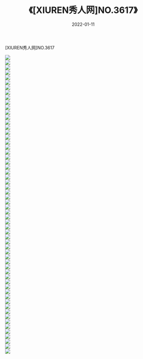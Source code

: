 ﻿---
layout: post
title:  《[XIUREN秀人网]NO.3617》
date:   2022-01-11
img: http://img.660000.xyz/Sharelink/秀人网/秀人网第04部分/[XIUREN秀人网]NO.3617/000.jpg
categories: [美女, 清纯, 唯美]
---

[XIUREN秀人网]NO.3617

 ![](http://img.660000.xyz/Sharelink/秀人网/秀人网第04部分/[XIUREN秀人网]NO.3617/001.jpg) <br>![](http://img.660000.xyz/Sharelink/秀人网/秀人网第04部分/[XIUREN秀人网]NO.3617/002.jpg) <br>![](http://img.660000.xyz/Sharelink/秀人网/秀人网第04部分/[XIUREN秀人网]NO.3617/003.jpg) <br>![](http://img.660000.xyz/Sharelink/秀人网/秀人网第04部分/[XIUREN秀人网]NO.3617/004.jpg) <br>![](http://img.660000.xyz/Sharelink/秀人网/秀人网第04部分/[XIUREN秀人网]NO.3617/005.jpg) <br>![](http://img.660000.xyz/Sharelink/秀人网/秀人网第04部分/[XIUREN秀人网]NO.3617/006.jpg) <br>![](http://img.660000.xyz/Sharelink/秀人网/秀人网第04部分/[XIUREN秀人网]NO.3617/007.jpg) <br>![](http://img.660000.xyz/Sharelink/秀人网/秀人网第04部分/[XIUREN秀人网]NO.3617/008.jpg) <br>![](http://img.660000.xyz/Sharelink/秀人网/秀人网第04部分/[XIUREN秀人网]NO.3617/009.jpg) <br>![](http://img.660000.xyz/Sharelink/秀人网/秀人网第04部分/[XIUREN秀人网]NO.3617/010.jpg) <br>![](http://img.660000.xyz/Sharelink/秀人网/秀人网第04部分/[XIUREN秀人网]NO.3617/011.jpg) <br>![](http://img.660000.xyz/Sharelink/秀人网/秀人网第04部分/[XIUREN秀人网]NO.3617/012.jpg) <br>![](http://img.660000.xyz/Sharelink/秀人网/秀人网第04部分/[XIUREN秀人网]NO.3617/013.jpg) <br>![](http://img.660000.xyz/Sharelink/秀人网/秀人网第04部分/[XIUREN秀人网]NO.3617/014.jpg) <br>![](http://img.660000.xyz/Sharelink/秀人网/秀人网第04部分/[XIUREN秀人网]NO.3617/015.jpg) <br>![](http://img.660000.xyz/Sharelink/秀人网/秀人网第04部分/[XIUREN秀人网]NO.3617/016.jpg) <br>![](http://img.660000.xyz/Sharelink/秀人网/秀人网第04部分/[XIUREN秀人网]NO.3617/017.jpg) <br>![](http://img.660000.xyz/Sharelink/秀人网/秀人网第04部分/[XIUREN秀人网]NO.3617/018.jpg) <br>![](http://img.660000.xyz/Sharelink/秀人网/秀人网第04部分/[XIUREN秀人网]NO.3617/019.jpg) <br>![](http://img.660000.xyz/Sharelink/秀人网/秀人网第04部分/[XIUREN秀人网]NO.3617/020.jpg) <br>![](http://img.660000.xyz/Sharelink/秀人网/秀人网第04部分/[XIUREN秀人网]NO.3617/021.jpg) <br>![](http://img.660000.xyz/Sharelink/秀人网/秀人网第04部分/[XIUREN秀人网]NO.3617/022.jpg) <br>![](http://img.660000.xyz/Sharelink/秀人网/秀人网第04部分/[XIUREN秀人网]NO.3617/023.jpg) <br>![](http://img.660000.xyz/Sharelink/秀人网/秀人网第04部分/[XIUREN秀人网]NO.3617/024.jpg) <br>![](http://img.660000.xyz/Sharelink/秀人网/秀人网第04部分/[XIUREN秀人网]NO.3617/025.jpg) <br>![](http://img.660000.xyz/Sharelink/秀人网/秀人网第04部分/[XIUREN秀人网]NO.3617/026.jpg) <br>![](http://img.660000.xyz/Sharelink/秀人网/秀人网第04部分/[XIUREN秀人网]NO.3617/027.jpg) <br>![](http://img.660000.xyz/Sharelink/秀人网/秀人网第04部分/[XIUREN秀人网]NO.3617/028.jpg) <br>![](http://img.660000.xyz/Sharelink/秀人网/秀人网第04部分/[XIUREN秀人网]NO.3617/029.jpg) <br>![](http://img.660000.xyz/Sharelink/秀人网/秀人网第04部分/[XIUREN秀人网]NO.3617/030.jpg) <br>![](http://img.660000.xyz/Sharelink/秀人网/秀人网第04部分/[XIUREN秀人网]NO.3617/031.jpg) <br>![](http://img.660000.xyz/Sharelink/秀人网/秀人网第04部分/[XIUREN秀人网]NO.3617/032.jpg) <br>![](http://img.660000.xyz/Sharelink/秀人网/秀人网第04部分/[XIUREN秀人网]NO.3617/033.jpg) <br>![](http://img.660000.xyz/Sharelink/秀人网/秀人网第04部分/[XIUREN秀人网]NO.3617/034.jpg) <br>![](http://img.660000.xyz/Sharelink/秀人网/秀人网第04部分/[XIUREN秀人网]NO.3617/035.jpg) <br>![](http://img.660000.xyz/Sharelink/秀人网/秀人网第04部分/[XIUREN秀人网]NO.3617/036.jpg) <br>![](http://img.660000.xyz/Sharelink/秀人网/秀人网第04部分/[XIUREN秀人网]NO.3617/037.jpg) <br>![](http://img.660000.xyz/Sharelink/秀人网/秀人网第04部分/[XIUREN秀人网]NO.3617/038.jpg) <br>![](http://img.660000.xyz/Sharelink/秀人网/秀人网第04部分/[XIUREN秀人网]NO.3617/039.jpg) <br>![](http://img.660000.xyz/Sharelink/秀人网/秀人网第04部分/[XIUREN秀人网]NO.3617/040.jpg) <br>![](http://img.660000.xyz/Sharelink/秀人网/秀人网第04部分/[XIUREN秀人网]NO.3617/041.jpg) <br>![](http://img.660000.xyz/Sharelink/秀人网/秀人网第04部分/[XIUREN秀人网]NO.3617/042.jpg) <br>![](http://img.660000.xyz/Sharelink/秀人网/秀人网第04部分/[XIUREN秀人网]NO.3617/043.jpg) <br>![](http://img.660000.xyz/Sharelink/秀人网/秀人网第04部分/[XIUREN秀人网]NO.3617/044.jpg) <br>![](http://img.660000.xyz/Sharelink/秀人网/秀人网第04部分/[XIUREN秀人网]NO.3617/045.jpg) <br>![](http://img.660000.xyz/Sharelink/秀人网/秀人网第04部分/[XIUREN秀人网]NO.3617/046.jpg) <br>![](http://img.660000.xyz/Sharelink/秀人网/秀人网第04部分/[XIUREN秀人网]NO.3617/047.jpg) <br>![](http://img.660000.xyz/Sharelink/秀人网/秀人网第04部分/[XIUREN秀人网]NO.3617/048.jpg) <br>![](http://img.660000.xyz/Sharelink/秀人网/秀人网第04部分/[XIUREN秀人网]NO.3617/049.jpg) <br>![](http://img.660000.xyz/Sharelink/秀人网/秀人网第04部分/[XIUREN秀人网]NO.3617/050.jpg) <br>![](http://img.660000.xyz/Sharelink/秀人网/秀人网第04部分/[XIUREN秀人网]NO.3617/051.jpg) <br>![](http://img.660000.xyz/Sharelink/秀人网/秀人网第04部分/[XIUREN秀人网]NO.3617/052.jpg) <br>![](http://img.660000.xyz/Sharelink/秀人网/秀人网第04部分/[XIUREN秀人网]NO.3617/053.jpg) <br>![](http://img.660000.xyz/Sharelink/秀人网/秀人网第04部分/[XIUREN秀人网]NO.3617/054.jpg) <br>![](http://img.660000.xyz/Sharelink/秀人网/秀人网第04部分/[XIUREN秀人网]NO.3617/055.jpg) <br>![](http://img.660000.xyz/Sharelink/秀人网/秀人网第04部分/[XIUREN秀人网]NO.3617/056.jpg) <br>![](http://img.660000.xyz/Sharelink/秀人网/秀人网第04部分/[XIUREN秀人网]NO.3617/057.jpg) <br>![](http://img.660000.xyz/Sharelink/秀人网/秀人网第04部分/[XIUREN秀人网]NO.3617/058.jpg) <br>![](http://img.660000.xyz/Sharelink/秀人网/秀人网第04部分/[XIUREN秀人网]NO.3617/059.jpg) <br>![](http://img.660000.xyz/Sharelink/秀人网/秀人网第04部分/[XIUREN秀人网]NO.3617/060.jpg) <br>
